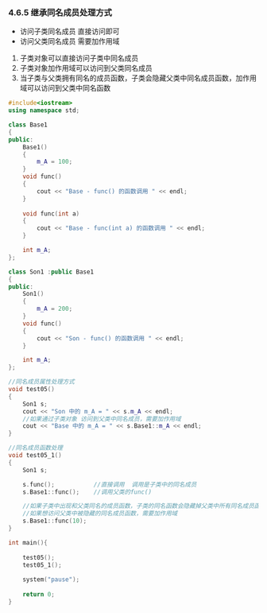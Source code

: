 ### 4.6.5 继承同名成员处理方式

- 访问子类同名成员 直接访问即可
- 访问父类同名成员 需要加作用域

1. 子类对象可以直接访问子类中同名成员
2. 子类对象加作用域可以访问到父类同名成员
3. 当子类与父类拥有同名的成员函数，子类会隐藏父类中同名成员函数，加作用域可以访问到父类中同名函数

```c++
#include<iostream>
using namespace std;

class Base1
{
public:
	Base1()
	{
		m_A = 100;
	}
	void func()
	{
		cout << "Base - func() 的函数调用 " << endl;
	}
	
	void func(int a)
	{
		cout << "Base - func(int a) 的函数调用 " << endl;
	}

	int m_A;
};

class Son1 :public Base1
{
public:
	Son1()
	{
		m_A = 200;
	}
	void func()
	{
		cout << "Son - func() 的函数调用 " << endl;
	}

	int m_A;
};

//同名成员属性处理方式
void test05()
{
	Son1 s;
	cout << "Son 中的 m_A = " << s.m_A << endl;
	//如果通过子类对象 访问到父类中同名成员，需要加作用域
	cout << "Base 中的 m_A = " << s.Base1::m_A << endl;
}

//同名成员函数处理
void test05_1()
{
	Son1 s;

	s.func();			//直接调用	调用是子类中的同名成员
	s.Base1::func();	//调用父类的func()

	//如果子类中出现和父类同名的成员函数，子类的同名函数会隐藏掉父类中所有同名成员函数
	//如果想访问父类中被隐藏的同名成员函数，需要加作用域
	s.Base1::func(10);
}

int main(){
	
	test05();
	test05_1();
	
	system("pause");
	
	return 0;
}
```

